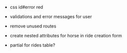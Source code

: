 
- css id#error red

- validations and error messages for user

- remove unused routes

- create nested attributes for horse in ride creation form 

- partial for rides table?
